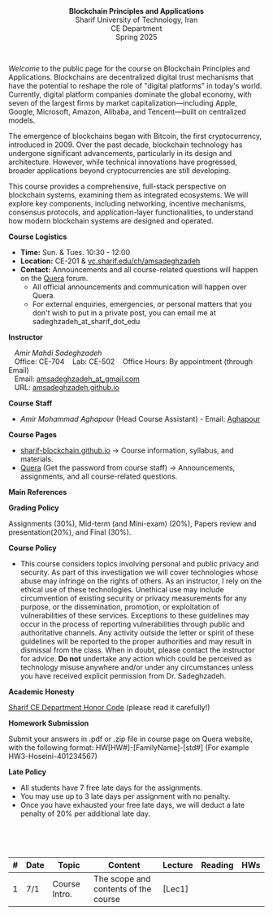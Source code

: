 <center><b>Blockchain Principles and Applications</b></center>
<center>Sharif University of Technology, Iran</center>
<center>CE Department</center>
<center>Spring 2025</center>


&nbsp;&nbsp;&nbsp;


_Welcome_ to the public page for the course on Blockchain Principles and Applications. Blockchains are decentralized digital trust mechanisms that have the potential to reshape the role of "digital platforms" in today's world. Currently, digital platform companies dominate the global economy, with seven of the largest firms by market capitalization—including Apple, Google, Microsoft, Amazon, Alibaba, and Tencent—built on centralized models.

The emergence of blockchains began with Bitcoin, the first cryptocurrency, introduced in 2009. Over the past decade, blockchain technology has undergone significant advancements, particularly in its design and architecture. However, while technical innovations have progressed, broader applications beyond cryptocurrencies are still developing.

This course provides a comprehensive, full-stack perspective on blockchain systems, examining them as integrated ecosystems. We will explore key components, including networking, incentive mechanisms, consensus protocols, and application-layer functionalities, to understand how modern blockchain systems are designed and operated.


**Course Logistics**

   * **Time:** Sun. & Tues. 10:30 - 12:00
   * **Location:** CE-201 & [vc.sharif.edu/ch/amsadeghzadeh](https://vc.sharif.edu/ch/amsadeghzadeh)
   * **Contact:** Announcements and all course-related questions will happen on the [Quera](https://quera.org/course/add_to_course/course/20720/) forum. 
     * All official announcements and communication will happen over Quera.
     * For external enquiries, emergencies, or personal matters that you don't wish to put in a private post, you can email me at sadeghzadeh_at_sharif_dot_edu



**Instructor**

&nbsp;&nbsp;&nbsp;_Amir Mahdi Sadeghzadeh_  
&nbsp;&nbsp;&nbsp;Office: CE-704
&nbsp;&nbsp;&nbsp;Lab: CE-502
&nbsp;&nbsp;&nbsp;Office Hours: By appointment (through Email)  
&nbsp;&nbsp;&nbsp;Email: [amsadeghzadeh_at_gmail.com](mailto:amsadeghzadeh@gmail.com)  
&nbsp;&nbsp;&nbsp;URL: [amsadeghzadeh.github.io](https://amsadeghzadeh.github.io)  



**Course Staff**

* _Amir Mohammad Aghapour_ (Head Course Assistant) - Email: [Aghapour](mailto:amir.aghapour@sharif.edu)






**Course Pages** 

* [sharif-blockchain.github.io](sharif-blockchain.github.io) -> Course information, syllabus, and materials.
* [Quera](https://quera.org/course/add_to_course/course/20720/) (Get the password from course staff) -> Announcements, assignments, and all course-related questions.



**Main References** 





**Grading Policy**

Assignments (30%), Mid-term (and Mini-exam) (20%), Papers review and presentation(20%), and Final (30%).



**Course Policy**

-   This course considers topics involving personal and public privacy
    and security. As part of this investigation we will cover
    technologies whose abuse may infringe on the rights of others. As an
    instructor, I rely on the ethical use of these technologies.
    Unethical use may include circumvention of existing security or
    privacy measurements for any purpose, or the dissemination,
    promotion, or exploitation of vulnerabilities of these services.
    Exceptions to these guidelines may occur in the process of reporting
    vulnerabilities through public and authoritative channels. Any
    activity outside the letter or spirit of these guidelines will be
    reported to the proper authorities and may result in dismissal from
    the class. When in doubt, please contact the instructor for advice. **Do not**
    undertake any action which could be perceived as technology misuse
    anywhere and/or under any circumstances unless you have received
    explicit permission from Dr. Sadeghzadeh.



**Academic Honesty** 

[Sharif CE Department Honor Code](https://wiki.ce.sharif.edu/%D8%A2%DB%8C%DB%8C%D9%86_%D9%86%D8%A7%D9%85%D9%87/%D8%A2%D8%AF%D8%A7%D8%A8_%D9%86%D8%A7%D9%85%D9%87_%D8%A7%D9%86%D8%AC%D8%A7%D9%85_%D8%AA%D9%85%D8%B1%DB%8C%D9%86_%D9%87%D8%A7%DB%8C_%D8%AF%D8%B1%D8%B3%DB%8C) (please read it carefully!)



**Homework Submission**

Submit your answers in .pdf or .zip file in course page on Quera website, with the following format:
HW[HW#]-[FamilyName]-[std#] (For example HW3-Hoseini-401234567)



**Late Policy**

* All students have 7 free late days for the assignments.
* You may use up to 3 late days per assignment with no penalty.
* Once you have exhausted your free late days, we will deduct a late penalty of 20% per additional late day.


&nbsp;&nbsp;&nbsp;

&nbsp;&nbsp;&nbsp;


| # | Date  | Topic             | Content                                    | Lecture | Reading                                                                                                                                                                                                                                                                               | HWs |
|---|-------|-------------------|--------------------------------------------|---------|---------------------------------------------------------------------------------------------------------------------------------------------------------------------------------------------------------------------------------------------------------------------------------------|-----|
| 1 | 7/1 | Course Intro.     | The scope and contents of the course       | [Lec1]   |                                                                                                                                                                      |     |
